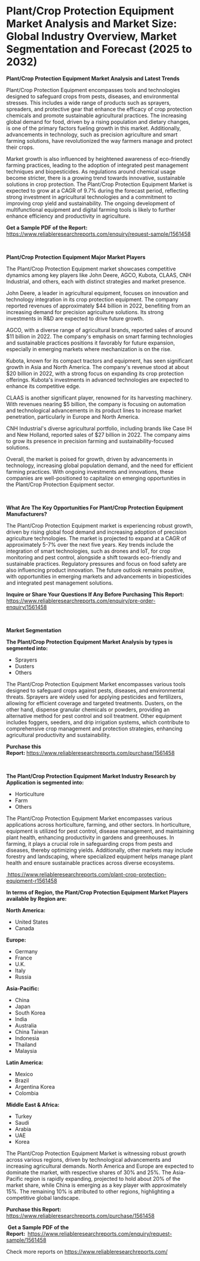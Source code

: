 <p><h1>Plant/Crop Protection Equipment Market Analysis and Market Size: Global Industry Overview, Market Segmentation and Forecast (2025 to 2032)</h1></p><p><strong>Plant/Crop Protection Equipment Market Analysis and Latest Trends</strong></p>
<p><p>Plant/Crop Protection Equipment encompasses tools and technologies designed to safeguard crops from pests, diseases, and environmental stresses. This includes a wide range of products such as sprayers, spreaders, and protective gear that enhance the efficacy of crop protection chemicals and promote sustainable agricultural practices. The increasing global demand for food, driven by a rising population and dietary changes, is one of the primary factors fueling growth in this market. Additionally, advancements in technology, such as precision agriculture and smart farming solutions, have revolutionized the way farmers manage and protect their crops.</p><p>Market growth is also influenced by heightened awareness of eco-friendly farming practices, leading to the adoption of integrated pest management techniques and biopesticides. As regulations around chemical usage become stricter, there is a growing trend towards innovative, sustainable solutions in crop protection. The Plant/Crop Protection Equipment Market is expected to grow at a CAGR of 9.7% during the forecast period, reflecting strong investment in agricultural technologies and a commitment to improving crop yield and sustainability. The ongoing development of multifunctional equipment and digital farming tools is likely to further enhance efficiency and productivity in agriculture.</p></p>
<p><strong>Get a Sample PDF of the Report:&nbsp;</strong> <a href="https://www.reliableresearchreports.com/enquiry/request-sample/1561458?utm_campaign=2232&utm_medium=2&utm_source=Github&utm_content=ia&utm_term=25022025&utm_id=plantcrop-protection-equipment">https://www.reliableresearchreports.com/enquiry/request-sample/1561458</a></p>
<p>&nbsp;</p>
<p><strong>Plant/Crop Protection Equipment Major Market Players</strong></p>
<p><p>The Plant/Crop Protection Equipment market showcases competitive dynamics among key players like John Deere, AGCO, Kubota, CLAAS, CNH Industrial, and others, each with distinct strategies and market presence.</p><p>John Deere, a leader in agricultural equipment, focuses on innovation and technology integration in its crop protection equipment. The company reported revenues of approximately $44 billion in 2022, benefiting from an increasing demand for precision agriculture solutions. Its strong investments in R&D are expected to drive future growth.</p><p>AGCO, with a diverse range of agricultural brands, reported sales of around $11 billion in 2022. The company's emphasis on smart farming technologies and sustainable practices positions it favorably for future expansion, especially in emerging markets where mechanization is on the rise.</p><p>Kubota, known for its compact tractors and equipment, has seen significant growth in Asia and North America. The company's revenue stood at about $20 billion in 2022, with a strong focus on expanding its crop protection offerings. Kubota's investments in advanced technologies are expected to enhance its competitive edge.</p><p>CLAAS is another significant player, renowned for its harvesting machinery. With revenues nearing $5 billion, the company is focusing on automation and technological advancements in its product lines to increase market penetration, particularly in Europe and North America.</p><p>CNH Industrial's diverse agricultural portfolio, including brands like Case IH and New Holland, reported sales of $27 billion in 2022. The company aims to grow its presence in precision farming and sustainability-focused solutions.</p><p>Overall, the market is poised for growth, driven by advancements in technology, increasing global population demand, and the need for efficient farming practices. With ongoing investments and innovations, these companies are well-positioned to capitalize on emerging opportunities in the Plant/Crop Protection Equipment sector.</p></p>
<p>&nbsp;</p>
<p><strong>What Are The Key Opportunities For Plant/Crop Protection Equipment Manufacturers?</strong></p>
<p><p>The Plant/Crop Protection Equipment market is experiencing robust growth, driven by rising global food demand and increasing adoption of precision agriculture technologies. The market is projected to expand at a CAGR of approximately 5-7% over the next five years. Key trends include the integration of smart technologies, such as drones and IoT, for crop monitoring and pest control, alongside a shift towards eco-friendly and sustainable practices. Regulatory pressures and focus on food safety are also influencing product innovation. The future outlook remains positive, with opportunities in emerging markets and advancements in biopesticides and integrated pest management solutions.</p></p>
<p><strong>Inquire or Share Your Questions If Any Before Purchasing This Report:</strong> <a href="https://www.reliableresearchreports.com/enquiry/pre-order-enquiry/1561458?utm_campaign=2232&utm_medium=2&utm_source=Github&utm_content=ia&utm_term=25022025&utm_id=plantcrop-protection-equipment">https://www.reliableresearchreports.com/enquiry/pre-order-enquiry/1561458</a></p>
<p>&nbsp;</p>
<p><strong>Market Segmentation</strong></p>
<p><strong>The Plant/Crop Protection Equipment Market Analysis by types is segmented into:</strong></p>
<p><ul><li>Sprayers</li><li>Dusters</li><li>Others</li></ul></p>
<p><p>The Plant/Crop Protection Equipment Market encompasses various tools designed to safeguard crops against pests, diseases, and environmental threats. Sprayers are widely used for applying pesticides and fertilizers, allowing for efficient coverage and targeted treatments. Dusters, on the other hand, dispense granular chemicals or powders, providing an alternative method for pest control and soil treatment. Other equipment includes foggers, seeders, and drip irrigation systems, which contribute to comprehensive crop management and protection strategies, enhancing agricultural productivity and sustainability.</p></p>
<p><strong>Purchase this Report:&nbsp;</strong><a href="https://www.reliableresearchreports.com/purchase/1561458?utm_campaign=2232&utm_medium=2&utm_source=Github&utm_content=ia&utm_term=25022025&utm_id=plantcrop-protection-equipment">https://www.reliableresearchreports.com/purchase/1561458</a></p>
<p>&nbsp;</p>
<p><strong>The Plant/Crop Protection Equipment Market Industry Research by Application is segmented into:</strong></p>
<p><ul><li>Horticulture</li><li>Farm</li><li>Others</li></ul></p>
<p><p>The Plant/Crop Protection Equipment Market encompasses various applications across horticulture, farming, and other sectors. In horticulture, equipment is utilized for pest control, disease management, and maintaining plant health, enhancing productivity in gardens and greenhouses. In farming, it plays a crucial role in safeguarding crops from pests and diseases, thereby optimizing yields. Additionally, other markets may include forestry and landscaping, where specialized equipment helps manage plant health and ensure sustainable practices across diverse ecosystems.</p></p>
<p><a href="https://www.reliableresearchreports.com/plant-crop-protection-equipment-r1561458?utm_campaign=2232&utm_medium=2&utm_source=Github&utm_content=ia&utm_term=25022025&utm_id=plantcrop-protection-equipment">&nbsp;https://www.reliableresearchreports.com/plant-crop-protection-equipment-r1561458</a></p>
<p><strong>In terms of Region, the Plant/Crop Protection Equipment Market Players available by Region are:</strong></p>
<p>
    <p> <strong> North America: </strong>
        <ul>
            <li>United States</li>
            <li>Canada</li>
        </ul>
        </p> 
    <p> <strong> Europe: </strong>
        <ul>
            <li>Germany</li>
            <li>France</li>
            <li>U.K.</li>
            <li>Italy</li>
            <li>Russia</li>
        </ul>
        </p> 
    <p> <strong> Asia-Pacific: </strong>
        <ul>
            <li>China</li>
            <li>Japan</li>
            <li>South Korea</li>
            <li>India</li>
            <li>Australia</li>
            <li>China Taiwan</li>
            <li>Indonesia</li>
            <li>Thailand</li>
            <li>Malaysia</li>
        </ul>
        </p> 
    <p> <strong> Latin America: </strong>
        <ul>
            <li>Mexico</li>
            <li>Brazil</li>
            <li>Argentina Korea</li>
            <li>Colombia</li>
        </ul>
        </p> 
    <p> <strong> Middle East & Africa: </strong>
        <ul>
            <li>Turkey</li>
            <li>Saudi</li>
            <li>Arabia</li>
            <li>UAE</li>
            <li>Korea</li>
        </ul>
    </p>
    </p>
<p><p>The Plant/Crop Protection Equipment Market is witnessing robust growth across various regions, driven by technological advancements and increasing agricultural demands. North America and Europe are expected to dominate the market, with respective shares of 30% and 25%. The Asia-Pacific region is rapidly expanding, projected to hold about 20% of the market share, while China is emerging as a key player with approximately 15%. The remaining 10% is attributed to other regions, highlighting a competitive global landscape.</p></p>
<p><strong>Purchase this Report: </strong><a href="https://www.reliableresearchreports.com/purchase/1561458?utm_campaign=2232&utm_medium=2&utm_source=Github&utm_content=ia&utm_term=25022025&utm_id=plantcrop-protection-equipment">https://www.reliableresearchreports.com/purchase/1561458</a></p>
<p>&nbsp;<strong>Get a Sample PDF of the Report:&nbsp;&nbsp;</strong><a href="https://www.reliableresearchreports.com/enquiry/request-sample/1561458?utm_campaign=2232&utm_medium=2&utm_source=Github&utm_content=ia&utm_term=25022025&utm_id=plantcrop-protection-equipment">https://www.reliableresearchreports.com/enquiry/request-sample/1561458</a></p>
<p><strong></strong></p>
<p>Check more reports on <a href="https://www.reliableresearchreports.com/?utm_campaign=2232&utm_medium=2&utm_source=Github&utm_content=ia&utm_term=25022025&utm_id=plantcrop-protection-equipment">https://www.reliableresearchreports.com/</a></p>